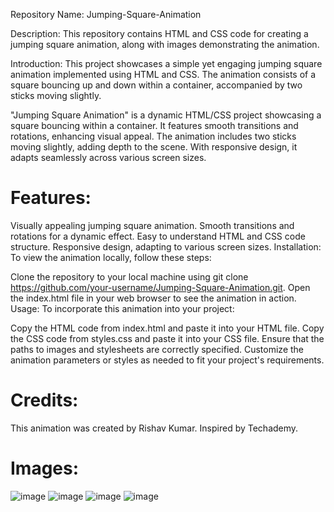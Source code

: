 Repository Name: Jumping-Square-Animation

Description:
This repository contains HTML and CSS code for creating a jumping square animation, along with images demonstrating the animation.

Introduction:
This project showcases a simple yet engaging jumping square animation implemented using HTML and CSS. The animation consists of a square bouncing up and down within a container, accompanied by two sticks moving slightly.

"Jumping Square Animation" is a dynamic HTML/CSS project showcasing a square bouncing within a container. It features smooth transitions and rotations, enhancing visual appeal. The animation includes two sticks moving slightly, adding depth to the scene. With responsive design, it adapts seamlessly across various screen sizes.

# Features:

Visually appealing jumping square animation.
Smooth transitions and rotations for a dynamic effect.
Easy to understand HTML and CSS code structure.
Responsive design, adapting to various screen sizes.
Installation:
To view the animation locally, follow these steps:

Clone the repository to your local machine using git clone https://github.com/your-username/Jumping-Square-Animation.git.
Open the index.html file in your web browser to see the animation in action.
Usage:
To incorporate this animation into your project:

Copy the HTML code from index.html and paste it into your HTML file.
Copy the CSS code from styles.css and paste it into your CSS file.
Ensure that the paths to images and stylesheets are correctly specified.
Customize the animation parameters or styles as needed to fit your project's requirements.

# Credits:
This animation was created by Rishav Kumar.
Inspired by Techademy.

# Images:
![image](https://github.com/Rishav-code-bit/Jumping-square/assets/75771591/be67f469-b886-468d-a3a3-f4cbfaf9736b)
![image](https://github.com/Rishav-code-bit/Jumping-square/assets/75771591/d4bc2040-bb53-4c92-ae59-c5fe1c491b2d)
![image](https://github.com/Rishav-code-bit/Jumping-square/assets/75771591/01a17bca-4579-4f34-a1d8-e968cd6f57c9)
![image](https://github.com/Rishav-code-bit/Jumping-square/assets/75771591/49b3e516-a08a-4729-ba0d-474addd9fe06)




